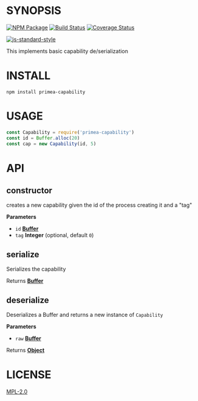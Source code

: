 # SYNOPSIS 
[![NPM Package](https://img.shields.io/npm/v/primea-capability.svg?style=flat-square)](https://www.npmjs.org/package/primea-capability)
[![Build Status](https://img.shields.io/travis/primea/js-primea-capability.svg?branch=master&style=flat-square)](https://travis-ci.org/primea/js-primea-capability)
[![Coverage Status](https://img.shields.io/coveralls/primea/js-primea-capability.svg?style=flat-square)](https://coveralls.io/r/primea/js-primea-capability)

[![js-standard-style](https://cdn.rawgit.com/feross/standard/master/badge.svg)](https://github.com/feross/standard)  

This implements basic capability de/serialization

# INSTALL
`npm install primea-capability`

# USAGE

```javascript
const Capability = require('primea-capability')
const id = Buffer.alloc(20)
const cap = new Capability(id, 5)
```

# API

## constructor

creates a new capability given the id of the process creating it and a "tag"

**Parameters**

-   `id` **[Buffer](https://nodejs.org/api/buffer.html)** 
-   `tag` **Integer**  (optional, default `0`)

## serialize

Serializes the capability

Returns **[Buffer](https://nodejs.org/api/buffer.html)** 

## deserialize

Deserializes a Buffer and returns a new instance of `Capability`

**Parameters**

-   `raw` **[Buffer](https://nodejs.org/api/buffer.html)** 

Returns **[Object](https://developer.mozilla.org/en-US/docs/Web/JavaScript/Reference/Global_Objects/Object)** 


# LICENSE
[MPL-2.0](https://tldrlegal.com/license/mozilla-public-license-2.0-(mpl-2))
